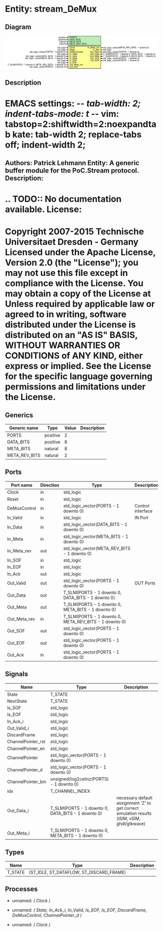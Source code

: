 # Entity: stream_DeMux
## Diagram
![Diagram](stream_DeMux.svg "Diagram")
## Description
EMACS settings: -*-  tab-width: 2; indent-tabs-mode: t -*-
vim: tabstop=2:shiftwidth=2:noexpandtab
kate: tab-width 2; replace-tabs off; indent-width 2;
=============================================================================
Authors:				 	Patrick Lehmann
Entity:				 	A generic buffer module for the PoC.Stream protocol.
Description:
-------------------------------------
.. TODO:: No documentation available.
License:
=============================================================================
Copyright 2007-2015 Technische Universitaet Dresden - Germany
Licensed under the Apache License, Version 2.0 (the "License");
you may not use this file except in compliance with the License.
You may obtain a copy of the License at
Unless required by applicable law or agreed to in writing, software
distributed under the License is distributed on an "AS IS" BASIS,
WITHOUT WARRANTIES OR CONDITIONS of ANY KIND, either express or implied.
See the License for the specific language governing permissions and
limitations under the License.
=============================================================================
## Generics
| Generic name  | Type     | Value | Description |
| ------------- | -------- | ----- | ----------- |
| PORTS         | positive | 2     |             |
| DATA_BITS     | positive | 8     |             |
| META_BITS     | natural  | 8     |             |
| META_REV_BITS | natural  | 2     |             |
## Ports
| Port name    | Direction | Type                                                  | Description       |
| ------------ | --------- | ----------------------------------------------------- | ----------------- |
| Clock        | in        | std_logic                                             |                   |
| Reset        | in        | std_logic                                             |                   |
| DeMuxControl | in        | std_logic_vector(PORTS - 1 downto 0)                  | Control interface |
| In_Valid     | in        | std_logic                                             | IN Port           |
| In_Data      | in        | std_logic_vector(DATA_BITS - 1 downto 0)              |                   |
| In_Meta      | in        | std_logic_vector(META_BITS - 1 downto 0)              |                   |
| In_Meta_rev  | out       | std_logic_vector(META_REV_BITS - 1 downto 0)          |                   |
| In_SOF       | in        | std_logic                                             |                   |
| In_EOF       | in        | std_logic                                             |                   |
| In_Ack       | out       | std_logic                                             |                   |
| Out_Valid    | out       | std_logic_vector(PORTS - 1 downto 0)                  | OUT Ports         |
| Out_Data     | out       | T_SLM(PORTS - 1 downto 0, DATA_BITS - 1 downto 0)     |                   |
| Out_Meta     | out       | T_SLM(PORTS - 1 downto 0, META_BITS - 1 downto 0)     |                   |
| Out_Meta_rev | in        | T_SLM(PORTS - 1 downto 0, META_REV_BITS - 1 downto 0) |                   |
| Out_SOF      | out       | std_logic_vector(PORTS - 1 downto 0)                  |                   |
| Out_EOF      | out       | std_logic_vector(PORTS - 1 downto 0)                  |                   |
| Out_Ack      | in        | std_logic_vector(PORTS - 1 downto 0)                  |                   |
## Signals
| Name               | Type                                              | Description                                                                                   |
| ------------------ | ------------------------------------------------- | --------------------------------------------------------------------------------------------- |
| State              | T_STATE                                           |                                                                                               |
| NextState          | T_STATE                                           |                                                                                               |
| Is_SOF             | std_logic                                         |                                                                                               |
| Is_EOF             | std_logic                                         |                                                                                               |
| In_Ack_i           | std_logic                                         |                                                                                               |
| Out_Valid_i        | std_logic                                         |                                                                                               |
| DiscardFrame       | std_logic                                         |                                                                                               |
| ChannelPointer_rst | std_logic                                         |                                                                                               |
| ChannelPointer_en  | std_logic                                         |                                                                                               |
| ChannelPointer     | std_logic_vector(PORTS - 1 downto 0)              |                                                                                               |
| ChannelPointer_d   | std_logic_vector(PORTS - 1 downto 0)              |                                                                                               |
| ChannelPointer_bin | unsigned(log2ceilnz(PORTS) - 1 downto 0)          |                                                                                               |
| idx                | T_CHANNEL_INDEX                                   |                                                                                               |
| Out_Data_i         | T_SLM(PORTS - 1 downto 0, DATA_BITS - 1 downto 0) | necessary default assignment 'Z' to get correct simulation results (iSIM, vSIM, ghdl/gtkwave) |
| Out_Meta_i         | T_SLM(PORTS - 1 downto 0, META_BITS - 1 downto 0) |                                                                                               |
## Types
| Name    | Type                                     | Description |
| ------- | ---------------------------------------- | ----------- |
| T_STATE | (ST_IDLE, ST_DATAFLOW, ST_DISCARD_FRAME) |             |
## Processes
- unnamed: _( Clock )_

- unnamed: _( State, In_Ack_i, In_Valid, Is_SOF, Is_EOF, DiscardFrame, DeMuxControl, ChannelPointer_d )_

- unnamed: _( Clock )_

